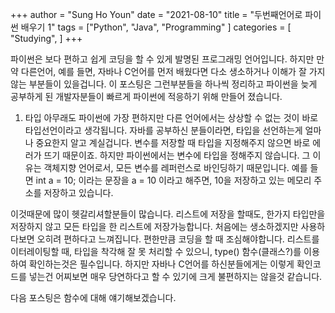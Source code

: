 +++
	author = "Sung Ho Youn"
	date = "2021-08-10"
	title = "두번째언어로 파이썬 배우기 1"
	tags = ["Python", "Java", "Programming" ] 
	categories = [ "Studying", ]
+++

파이썬은 보다 편하고 쉽게 코딩을 할 수 있게 발명된 프로그래밍 언어입니다. 하지만 만약 다른언어, 예를 들면, 자바나 C언어를 먼저 배웠다면 다소 생소하거나 이해가 잘 가지 않는 부분들이 있을겁니다. 이 포스팅은 그런부분들을 하나씩 정리하고 파이썬을 늦게 공부하게 된 개발자분들이 빠르게 파이썬에 적응하기 위해 만들어 졌습니다.

1. 타입
아무래도 파이썬에 가장 편하지만 다른 언어에서는 상상할 수 없는 것이 바로 타입선언이라고 생각됩니다. 자바를 공부하신 분들이라면, 타입을 선언하는게 얼마나 중요한지 알고 계실겁니다. 변수를 저장할 때 타입을 지정해주지 않으면 바로 에러가 뜨기 때문이죠. 하지만 파이썬에서는 변수에 타입을 정해주지 않습니다. 그 이유는 객체지향 언어로서, 모든 변수를 레퍼런스로 바인딩하기 때문입니다. 예를 들면 int a = 10; 이라는 문장을 a = 10 이라고 해주면, 10을 저장하고 있는 메모리 주소를 저장하고 있습니다.

이것때문에 많이 헷갈리셔할분들이 많습니다. 리스트에 저장을 할때도, 한가지 타입만을 저장하지 않고 모든 타입을 한 리스트에 저장가능합니다. 처음에는 생소하겠지만 사용하다보면 오히려 편하다고 느껴집니다. 편한만큼 코딩을 할 때 조심해야합니다. 리스트를 이터레이팅할 때, 타입을 착각해 잘 못 처리할 수 있으니, type() 함수(클래스?)를 이용하여 확인하는것은 필수입니다. 하지만 자바나 C언어를 하신분들에게는 이렇게 확인코드를 넣는건 어찌보면 매우 당연하다고 할 수 있기에 크게 불편하지는 않을것 같습니다.

다음 포스팅은 함수에 대해 얘기해보겠습니다.
